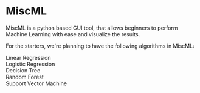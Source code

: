 # MiscML

MiscML is a python based GUI tool, that allows beginners to perform Machine Learning with ease and visualize the results.

For the starters, we're planning to have the following algorithms in MiscML:

Linear Regression <br>
Logistic Regression<br>
Decision Tree<br>
Random Forest<br>
Support Vector Machine<br>
